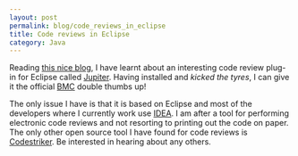 ```yaml
---
layout: post
permalink: blog/code_reviews_in_eclipse
title: Code reviews in Eclipse
category: Java
---
```


<p>
Reading <a href="http://youarenumber6.blogspot.com/2004/08/how-to-set-world-record-for-code.html">this nice blog</a>, I have learnt about an interesting code review plug-in for Eclipse called <a href="http://csdl.ics.hawaii.edu/Tools/Jupiter/">Jupiter</a>. Having installed and <i>kicked the tyres</i>, I can give it the official <a href="http://jroller.com/page/bcarney">BMC</a> double thumbs up!

</p>
<p>
The only issue I have is that it is based on Eclipse and most of the developers where I currently work use <a href="http://www.intellij.com/idea/">IDEA</a>. I am after a tool for performing electronic code reviews and not resorting to printing out the code on paper. The only other open source tool I have found for code reviews is <a href="http://codestriker.sourceforge.net/">Codestriker</a>. Be interested in hearing about any others.

</p>
